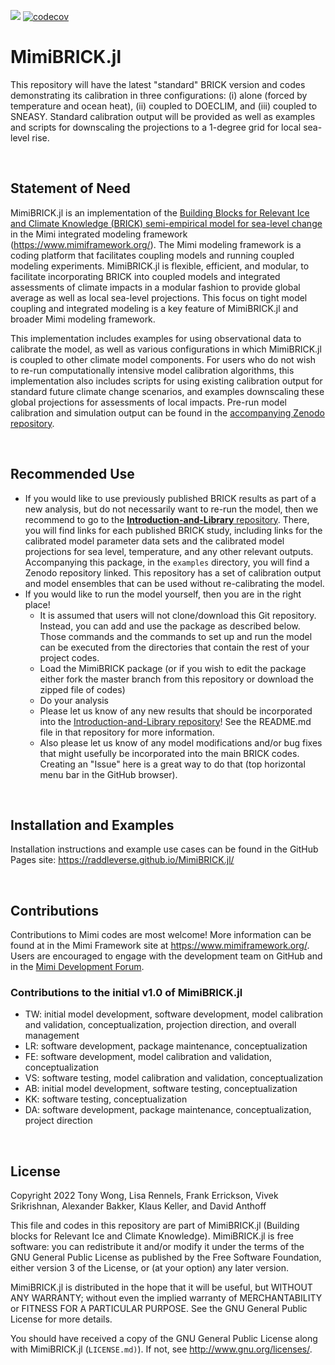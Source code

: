 ![](https://github.com/raddleverse/MimiBRICK.jl/workflows/Run%20CI%20on%20master/badge.svg)
[![codecov](https://codecov.io/gh/raddleverse/MimiBRICK.jl/branch/master/graph/badge.svg?token=H7SJB47W5V)](https://codecov.io/gh/raddleverse/MimiBRICK.jl)

# MimiBRICK.jl

This repository will have the latest "standard" BRICK version and codes demonstrating its calibration in three configurations: (i) alone (forced by temperature and ocean heat), (ii) coupled to DOECLIM, and (iii) coupled to SNEASY. Standard calibration output will be provided as well as examples and scripts for downscaling the projections to a 1-degree grid for local sea-level rise.

<br>

## Statement of Need

MimiBRICK.jl is an implementation of the [Building Blocks for Relevant Ice and Climate Knowledge (BRICK) semi-empirical model for sea-level change](https://doi.org/10.5194/gmd-10-2741-2017) in the Mimi integrated modeling framework (https://www.mimiframework.org/). The Mimi modeling framework is a coding platform that facilitates coupling models and running coupled modeling experiments. MimiBRICK.jl is flexible, efficient, and modular, to facilitate incorporating BRICK into coupled models and integrated assessments of climate impacts in a modular fashion to provide global average as well as local sea-level projections. This focus on tight model coupling and integrated modeling is a key feature of MimiBRICK.jl and broader Mimi modeling framework.

This implementation includes examples for using observational data to calibrate the model, as well as various configurations in which MimiBRICK.jl is coupled to other climate model components. For users who do not wish to re-run computationally intensive model calibration algorithms, this implementation also includes scripts for using existing calibration output for standard future climate change scenarios, and examples downscaling these global projections for assessments of local impacts. Pre-run model calibration and simulation output can be found in the [accompanying Zenodo repository](https://zenodo.org/record/6626335).

<br>

## Recommended Use

* If you would like to use previously published BRICK results as part of a new analysis, but do not necessarily want to re-run the model, then we recommend to go to the [**Introduction-and-Library** repository](https://github.com/raddleverse/Introduction-and-Library). There, you will find links for each published BRICK study, including links for the calibrated model parameter data sets and the calibrated model projections for sea level, temperature, and any other relevant outputs. Accompanying this package, in the `examples` directory, you will find a Zenodo repository linked. This repository has a set of calibration output and model ensembles that can be used without re-calibrating the model.
* If you would like to run the model yourself, then you are in the right place!
  * It is assumed that users will not clone/download this Git repository. Instead, you can add and use the package as described below. Those commands and the commands to set up and run the model can be executed from the directories that contain the rest of your project codes.
  * Load the MimiBRICK package (or if you wish to edit the package either fork the master branch from this repository or download the zipped file of codes)
  * Do your analysis
  * Please let us know of any new results that should be incorporated into the [Introduction-and-Library repository](https://github.com/raddleverse/Introduction-and-Library)! See the README.md file in that repository for more information.
  * Also please let us know of any model modifications and/or bug fixes that might usefully be incorporated into the main BRICK codes. Creating an "Issue" here is a great way to do that (top horizontal menu bar in the GitHub browser).

<br>

## Installation and Examples

Installation instructions and example use cases can be found in the GitHub Pages site: https://raddleverse.github.io/MimiBRICK.jl/

<br>

## Contributions

Contributions to Mimi codes are most welcome! More information can be found at in the Mimi Framework site at https://www.mimiframework.org/. Users are encouraged to engage with the development team on GitHub and in the [Mimi Development Forum](https://forum.mimiframework.org/).

### Contributions to the initial v1.0 of MimiBRICK.jl

* TW: initial model development, software development, model calibration and validation, conceptualization, projection direction, and overall management
* LR: software development, package maintenance, conceptualization
* FE: software development, model calibration and validation, conceptualization
* VS: software testing, model calibration and validation, conceptualization
* AB: initial model development, software testing, conceptualization
* KK: software testing, conceptualization
* DA: software development, package maintenance, conceptualization, project direction

<br>

## License

Copyright 2022 Tony Wong, Lisa Rennels, Frank Errickson, Vivek Srikrishnan, Alexander Bakker, Klaus Keller, and David Anthoff

This file and codes in this repository are part of MimiBRICK.jl (Building blocks for Relevant Ice and Climate Knowledge). MimiBRICK.jl is free software: you can redistribute it and/or modify it under the terms of the GNU General Public License as published by the Free Software Foundation, either version 3 of the License, or (at your option) any later version.

MimiBRICK.jl is distributed in the hope that it will be useful, but WITHOUT ANY WARRANTY; without even the implied warranty of MERCHANTABILITY or FITNESS FOR A PARTICULAR PURPOSE. See the GNU General Public License for more details.

You should have received a copy of the GNU General Public License along with MimiBRICK.jl (`LICENSE.md)`). If not, see http://www.gnu.org/licenses/.
